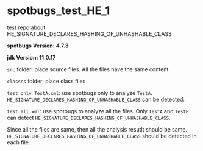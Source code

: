 # spotbugs_test_HE_1
 test repo about HE_SIGNATURE_DECLARES_HASHING_OF_UNHASHABLE_CLASS


**spotbugs Version: 4.7.3** 

**jdk Version: 11.0.17** 

`src` folder: place source files. All the files have the same content.

`classes` folder: place class files

`test_only_TestA.xml`: use spotbugs only to analyze `TestA`. `HE_SIGNATURE_DECLARES_HASHING_OF_UNHASHABLE_CLASS` can be detected.

`test_all.xml`: use spotbugs to analyze all the files. Only `TestA` and `TestF` can detect `HE_SIGNATURE_DECLARES_HASHING_OF_UNHASHABLE_CLASS`.

Since all the files are same, then all the analysis resutlt should be same. `HE_SIGNATURE_DECLARES_HASHING_OF_UNHASHABLE_CLASS` should be detected in each file.